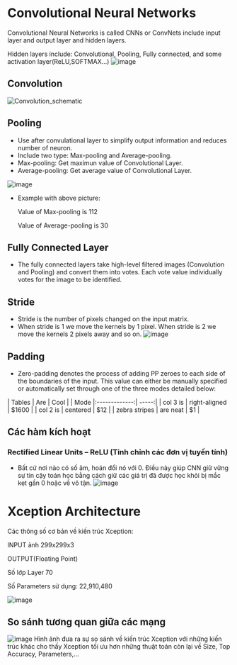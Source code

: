 # Convolutional Neural Networks
Convolutional Neural Networks is called CNNs or ConvNets include input layer and output layer and hidden layers. 

Hidden layers include: Convolutional, Pooling, Fully connected, and some activation layer(ReLU,SOFTMAX…)
![image](https://user-images.githubusercontent.com/80024215/115451412-5c4f2300-a247-11eb-947a-bb1746d44ff1.png)
## Convolution
![Convolution_schematic](https://user-images.githubusercontent.com/80024215/115451561-8c96c180-a247-11eb-83f5-261270f77cfb.gif)



## Pooling
- Use after convulational layer to simplify output information and reduces number of neuron.
- Include two type: Max-pooling and Average-pooling.
- Max-pooling: Get maximun value of Convolutional Layer.
- Average-pooling: Get average value of Convolutional Layer.

![image](https://user-images.githubusercontent.com/80024215/115450758-86541580-a246-11eb-85ba-f967d53856a1.png)
- Example with above picture:

  Value of Max-pooling is 112

  Value of Average-pooling is 30
## Fully Connected Layer 
-	The fully connected layers take high-level filtered images (Convolution and Pooling) and convert them into votes. Each vote value individually votes for the image to be identified.
## Stride
- Stride is the number of pixels changed on the input matrix. 
- When stride is 1 we move the kernels by 1 pixel. When stride is 2 we move the kernels 2 pixels away and so on.
![image](https://images.deepai.org/django-summernote/2019-06-03/56e53bc1-bac3-48f4-a08c-dce77a57464b.png)
## Padding
- Zero-padding denotes the process of adding PP zeroes to each side of the boundaries of the input. This value can either be manually specified or automatically set through one of the three modes detailed below:

| Tables        | Are           | Cool  |
| Mode |:-------------:| -----:|
| col 3 is      | right-aligned | $1600 |
| col 2 is      | centered      |   $12 |
| zebra stripes | are neat      |    $1 |


## Các hàm kích hoạt
### Rectified Linear Units – ReLU (Tinh chỉnh các đơn vị tuyến tính)
-	Bất cứ nơi nào có số âm, hoán đổi nó với 0. Điều này giúp CNN giữ vững sự tin cậy toán học bằng cách giữ các giá trị đã được học khỏi bị mắc kẹt gần 0 hoặc về vô tận.
![image](https://user-images.githubusercontent.com/80024215/115451328-3fb2eb00-a247-11eb-800c-ca71437673ca.png)

# Xception Architecture
Các thông số cơ bản về kiến trúc Xception:

  INPUT ảnh 299x299x3

  OUTPUT(Floating Point)

  Số lớp Layer 70

  Số Parameters sử dụng: 22,910,480

![image](https://user-images.githubusercontent.com/80024215/115450056-a6370980-a245-11eb-967b-ce68b3d3ef2a.png)
## So sánh tương quan giữa các mạng
 ![image](https://user-images.githubusercontent.com/80024215/115452348-848b5180-a248-11eb-9ac0-bc9f2a11d284.png)
Hình ảnh đưa ra sự so sánh về kiến trúc Xception với những kiến trúc khác cho thấy Xception tối ưu hơn những thuật toán còn lại về Size, Top Accuracy, Parameters,...

